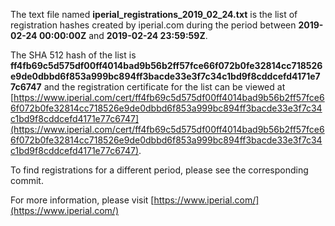 The text file named **iperial_registrations_2019_02_24.txt** is the list of registration hashes created by iperial.com during the period between **2019-02-24 00:00:00Z** and **2019-02-24 23:59:59Z**.

The SHA 512 hash of the list is **ff4fb69c5d575df00ff4014bad9b56b2ff57fce66f072b0fe32814cc718526e9de0dbbd6f853a999bc894ff3bacde33e3f7c34c1bd9f8cddcefd4171e77c6747** and the registration certificate for the list can be viewed at [https://www.iperial.com/cert/ff4fb69c5d575df00ff4014bad9b56b2ff57fce66f072b0fe32814cc718526e9de0dbbd6f853a999bc894ff3bacde33e3f7c34c1bd9f8cddcefd4171e77c6747](https://www.iperial.com/cert/ff4fb69c5d575df00ff4014bad9b56b2ff57fce66f072b0fe32814cc718526e9de0dbbd6f853a999bc894ff3bacde33e3f7c34c1bd9f8cddcefd4171e77c6747).

To find registrations for a different period, please see the corresponding commit.

For more information, please visit [https://www.iperial.com/](https://www.iperial.com/)

